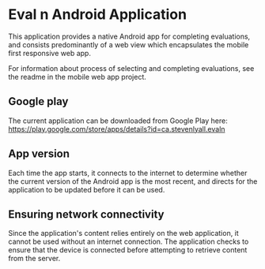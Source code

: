 # Eval n Android Application

This application provides a native Android app for completing evaluations, and consists predominantly of a web view which encapsulates the mobile first responsive web app.

For information about process of selecting and completing evaluations, see the readme in the mobile web app project.

## Google play
The current application can be downloaded from Google Play here: https://play.google.com/store/apps/details?id=ca.stevenlyall.evaln

## App version
Each time the app starts, it connects to the internet to determine whether the current version of the Android app is the most recent, and directs for the application to be updated before it can be used.

## Ensuring network connectivity
Since the application's content relies entirely on the web application, it cannot be used without an internet connection. The application checks to ensure that the device is connected before attempting to retrieve content from the server.
